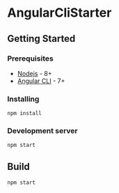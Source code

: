 # AngularCliStarter



## Getting Started

### Prerequisites

* [Nodejs](https://nodejs.org/en/) - 8+
* [Angular CLI](https://cli.angular.io/) - 7+

### Installing

```
npm install
```
### Development server

```
npm start
```

## Build
```
npm start
```
